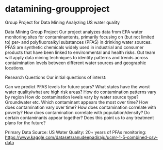 # datamining-groupproject
Group Project for Data Mining Analyzing US water quality


Data Mining Group Project
Our project analyzes data from EPA water monitoring sites for contaminantents, primarily focusing on (but not limited to) per- and polyfluoroalkyl substances (PFAS) in drinking water sources. PFAS are synthetic chemicals widely used in industrial and consumer products that have been linked to environmental and health risks. Out team will apply data mining techniques to identify patterns and trends across contaimination levels between different water sources and geographic locations.

Research Questions
Our initial questions of interst:

Can we predict PFAS levels for future years?
What states have the worst water quality/what are high risk areas?
How do contamination patterns vary by region
How do contamination levels vary by water source type? Groundwater etc.
Which contaminant appears the most over time?
How does contamination vary over time?
How does contamination correlate with poverty?
How does contamination correlate with population/density?
Do certain contaminants appear together?
Does this point us to any treatment plans for the future?


Primary Data Source:
US Water Quality: 20+ years of PFAs monitoring: https://www.kaggle.com/datasets/anudeepadiraju/ucmr-1-5-combined-csv-data
